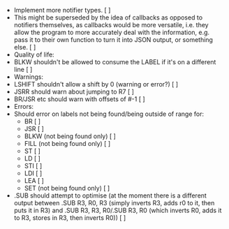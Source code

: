  - Implement more notifier types. [ ]
  - This might be superseded by the idea of callbacks as opposed to notifiers
    themselves, as callbacks would be more versatile, i.e. they allow the
    program to more accurately deal with the information, e.g. pass it to their
    own function to turn it into JSON output, or something else. [ ]
 - Quality of life:
  - BLKW shouldn't be allowed to consume the LABEL if it's on a different line [ ]
 - Warnings:
  - LSHIFT shouldn't allow a shift by 0 (warning or error?) [ ]
  - JSRR should warn about jumping to R7 [  ]
  - BR/JSR etc should warn with offsets of #-1 [  ]
 - Errors:
  - Should error on labels not being found/being outside of range for:
    - BR [ ]
    - JSR [ ]
    - BLKW (not being found only) [ ]
    - FILL (not being found only) [ ]
    - ST [ ]
    - LD [ ]
    - STI [ ]
    - LDI [ ]
    - LEA [ ]
    - SET (not being found only) [ ]
  - .SUB should attempt to optimise (at the moment there is a different output
  between .SUB R3, R0, R3 (simply inverts R3, adds r0 to it, then puts it in R3) and .SUB R3, R3, R0/.SUB R3, R0 (which inverts R0, adds it to R3, stores in R3, then inverts R0)) [  ]
